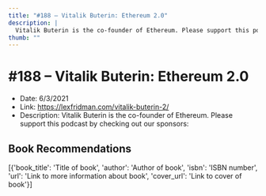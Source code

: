 ```yaml
---
title: "#188 – Vitalik Buterin: Ethereum 2.0"
description: |
  Vitalik Buterin is the co-founder of Ethereum. Please support this podcast by checking out our sponsors:"
thumb: ""
---
```


# #188 – Vitalik Buterin: Ethereum 2.0

  - Date: 6/3/2021
  - Link: https://lexfridman.com/vitalik-buterin-2/
  - Description: Vitalik Buterin is the co-founder of Ethereum. Please support this podcast by checking out our sponsors:

## Book Recommendations

[{'book_title': 'Title of book', 'author': 'Author of book', 'isbn': 'ISBN number', 'url': 'Link to more information about book', 'cover_url': 'Link to cover of book'}]